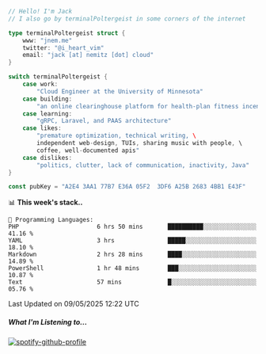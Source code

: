 ```go
// Hello! I'm Jack
// I also go by terminalPoltergeist in some corners of the internet

type terminalPoltergeist struct {
    www: "jnem.me"
    twitter: "@i_heart_vim"
    email: "jack [at] nemitz [dot] cloud"
}

switch terminalPoltergeist {
    case work:
        "Cloud Engineer at the University of Minnesota"
    case building:
        "an online clearinghouse platform for health-plan fitness incentive programs"
    case learning:
        "gRPC, Laravel, and PAAS architecture"
    case likes:
        "premature optimization, technical writing, \
        independent web-design, TUIs, sharing music with people, \
        coffee, well-documented apis"
    case dislikes:
        "politics, clutter, lack of communication, inactivity, Java"
}

const pubKey = "A2E4 3AA1 77B7 E36A 05F2  3DF6 A25B 2683 4BB1 E43F"
```

<!--START_SECTION:waka-->
📊 **This week's stack..** 

```text
💬 Programming Languages: 
PHP                      6 hrs 50 mins       ██████████░░░░░░░░░░░░░░░   41.16 % 
YAML                     3 hrs               █████░░░░░░░░░░░░░░░░░░░░   18.10 % 
Markdown                 2 hrs 28 mins       ████░░░░░░░░░░░░░░░░░░░░░   14.89 % 
PowerShell               1 hr 48 mins        ███░░░░░░░░░░░░░░░░░░░░░░   10.87 % 
Text                     57 mins             █░░░░░░░░░░░░░░░░░░░░░░░░   05.76 % 
```


 Last Updated on 09/05/2025 12:22 UTC
<!--END_SECTION:waka-->

##### What I'm Listening to...

[![spotify-github-profile](https://jnem.me/listening-item?maxAge=2592000)](https://jnem.me/listening)
